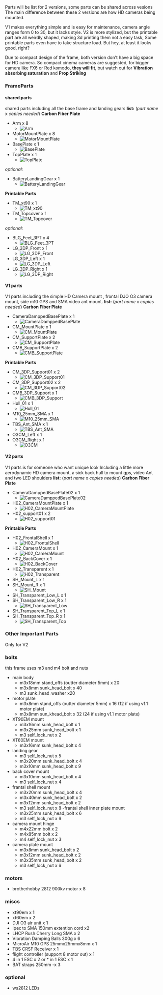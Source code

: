 Parts will be list for 2 versions, some parts can be shared across vesions
The main difference between these 2 versions are how HD cameras being mounted.

V1 makes everything simple and is easy for maintenance, camera angle ranges form 0 to 30, but it lacks style.
V2 is more stylized, but the printable part are all  weirdly shaped, making 3d printing them not a easy task, Some printable parts even have to take structure load. But hey, at least it looks good, right?

Due to compact design of the frame, both version don't have a big space for HD camera. So compact cinema cameras are suggested, for bigger camera like FX6 or Red komodo, **they will fit**, but watch out for **Vibration absorbing saturation** and **Prop Striking**

### FrameParts
#### shared parts
shared parts including all the base frame and landing gears
**list:**
(*part name* x *copies needed*)
**Carbon Fiber Plate**
- Arm x 8
  - ![Arm](Images/Parts/Arm.png)
- MotorMountPlate x 8
  - ![MotorMountPlate](Images/Parts/MotorMountPlate.png)
- BasePlate x 1
  - ![BasePlate](Images/Parts/BasePlate.png)
- TopPlate x 1
  - ![TopPlate](Images/Parts/TopPlate.png)

*optional:*
- BatteryLandingGear x 1
  - ![BatteryLandingGear](Images/Parts/BatteryLandingGear.png)

**Printable Parts**
- TM_xt90 x 1
  - ![TM_xt90](Images/Parts/TM_xt90.png)
- TM_Topcover x 1
  - ![TM_Topcover](Images/Parts/TM_Topcover.png)

*optional:*
- BLG_Feet_3PT x 4
  - ![BLG_Feet_3PT](Images/Parts/BLG_Feet_3PT.png)
- LG_3DP_Front x 1 
  - ![LG_3DP_Front](Images/Parts/LG_3DP_Front.png)
- LG_3DP_Left x 1
  - ![LG_3DP_Left](Images/Parts/LG_3DP_Left.png)
- LG_3DP_Right x 1
  - ![LG_3DP_Right](Images/Parts/LG_3DP_Right.png)

#### V1 parts
V1 parts including the simple HD Camera mount , frontal DJO O3 camera mount, side m10 GPS and SMA video ant mount.
**list:**
(*part name* x *copies needed*)
**Carbon Fiber Plate**
- CameraDamppedBasePlate x 1
  - ![CameraDamppedBasePlate](Images/Parts/CameraDamppedBasePlate.png)
- CM_MountPlate x 1
  - ![CM_MountPlate](Images/Parts/CM_MountPlate.png)
- CM_SupportPlate x 2
  - ![CM_SupportPlate](Images/Parts/CM_SupportPlate.png)
- CMB_SupportPlate x 2
  - ![CMB_SupportPlate](Images/Parts/CMB_SupportPlate.png)

**Printable Parts**
- CM_3DP_Support01 x 2
  - ![CM_3DP_Support01](Images/Parts/CM_3DP_Support01.png)
- CM_3DP_Support02 x 2
  - ![CM_3DP_Support02](Images/Parts/CM_3DP_Support02.png)
- CMB_3DP_Support x 1
  - ![CMB_3DP_Support](Images/Parts/CMB_3DP_Support.png)
- Hull_01 x 1
  - ![Hull_01](Images/Parts/Hull_01.png)
- M10_25mm_SMA x 1
  - ![M10_25mm_SMA](Images/Parts/M10_25mm_SMA.png)
- TBS_Ant_SMA x 1
  - ![TBS_Ant_SMA](Images/Parts/TBS_Ant_SMA.png)
- O3CM_Left x 1
- O3CM_Right x 1
  - ![O3CM](Images/Parts/O3CM.png)

#### V2 parts
V1 parts is for someone who want unique look
Including a little more aerodynamic HD camera mount, a sick back hull to mount gps, video Ant and two LED shoulders
**list:**
(*part name* x *copies needed*)
**Carbon Fiber Plate**
- CameraDamppedBasePlate02 x 1
  - ![CameraDamppedBasePlate02](Images/Parts/CameraDamppedBasePlate02.png)
- H02_CameraMountPlate x 1
  - ![H02_CameraMountPlate](Images/Parts/H02_CameraMountPlate.png)
- H02_support01 x 2
  - ![H02_support01](Images/Parts/H02_support01.png)

**Printable Parts**
- H02_FrontalShell x 1
  - ![H02_FrontalShell](Images/Parts/H02_FrontalShell.png)
- H02_CameraMount x 1
  - ![H02_CameraMount](Images/Parts/H02_CameraMount.png)
- H02_BackCover x 1
  - ![H02_BackCover](Images/Parts/H02_BackCover.png)
- H02_Transparent x 1
  - ![H02_Transparent](Images/Parts/H02_Transparent.png)
- SH_Mount_L x 1
- SH_Mount_R x 1
  - ![SH_Mount](Images/Parts/SH_Mount.png)
- SH_Transparent_Low_L x 1
- SH_Transparent_Low_R x 1
  - ![SH_Transparent_Low](Images/Parts/SH_Transparent_Low.png)
- SH_Transparent_Top_L x 1
- SH_Transparent_Top_R x 1
  - ![SH_Transparent_Top](Images/Parts/SH_Transparent_Top.png)


### Other Important Parts
Only for V2
### bolts
this frame uses m3 and m4 bolt and nuts
- main body
  - m3x18mm stand_offs (outter diameter 5mm) x 20 
  - m3x8mm sunk_head_bolt x 40
  - m3 sunk_head_washer x20
- motor plate
  - m3x8mm stand_offs (outter diameter 5mm) x 16 (12 if using v1.1 motor plate)
  - m3x8mm sun_khead_bolt x 32 (24 if using v1.1 motor plate)
- XT90EM mount
  - m3x16mm sunk_head_bolt x 1
  - m3x25mm sunk_head_bolt x 1
  - m3 self_lock_nut x 2
- XT60EM mount
  - m3x16mm sunk_head_bolt x 4
- landing gear
  - m3 self_lock_nut x 5
  - m3x20mm sunk_head_bolt x 4
  - m3x10mm sunk_head_bolt x 9
- back cover mount
  - m3x10mm sunk_head_bolt x 4
  - m3 self_lock_nut x 4
- frantal shell mount
  - m3x20mm sunk_head_bolt x 4
  - m3x40mm sunk_head_bolt x 2
  - m3x12mm sunk_head_bolt x 2
  - m3 self_lock_nut x 8
-frantal shell inner plate mount
  - m3x25mm sunk_head_bolt x 6
  - m3 self_lock_nut x 6
- camera mount hinge
  - m4x22mm bolt x 2
  - m4x85mm bolt x 2
  - m4 self_lock_nut x 3
- camera plate mount
  - m3x8mm sunk_head_bolt x 2
  - m3x12mm sunk_head_bolt x 2
  - m3x35mm sunk_head_bolt x 2
  - m3 self_lock_nut x 6
### motors
- brotherhobby 2812 900kv motor x 8
### miscs
- xt90em x 1
- xt60em x 2
- DJI O3 air unit x 1
- Ipex to SMA 150mm extention cord x2
- LHCP Rush Cherry Long SMA x 2
- Vibration Damping Balls 300g x 6
- MicroAir M10 GPS 25mmx25mmx8mm  x 1
- TBS CRSF Receiver x 1
- flight controller (support 8 motor out) x 1
- 4 in 1 ESC x 2 or * in 1 ESC x 1
- BAT straps 250mm -x 3
### optional
- ws2812 LEDs

